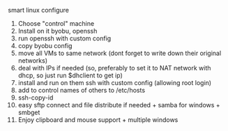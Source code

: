 smart linux configure

1.  Choose "control" machine
2.  Install on it byobu, openssh
3.  run openssh with custom config
4.  copy byobu config
5.  move all VMs to same network (dont forget to write down their original networks)
6.  deal with IPs if needed (so, preferably to set it to NAT network with dhcp, so just run $dhclient to get ip)
7.  install and run on them ssh with custom config (allowing root login)
8.  add to control names of others to /etc/hosts
9.  ssh-copy-id
10. easy sftp connect and file distribute if needed + samba for windows
    \+ smbget
11. Enjoy clipboard and mouse support + multiple windows